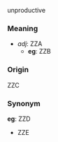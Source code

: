 unproductive
### Meaning
+ _adj_: ZZA
    + __eg__: ZZB

### Origin

ZZC

### Synonym

__eg__: ZZD

+ ZZE


